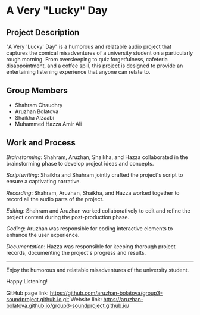 # A Very "Lucky" Day

## Project Description

"A Very 'Lucky' Day" is a humorous and relatable audio project that captures the comical misadventures of a university student on a particularly rough morning. From oversleeping to quiz forgetfulness, cafeteria disappointment, and a coffee spill, this project is designed to provide an entertaining listening experience that anyone can relate to.

## Group Members

- Shahram Chaudhry
- Aruzhan Bolatova
- Shaikha Alzaabi
- Muhammed Hazza Amir Ali

## Work and Process

*Brainstorming*: Shahram, Aruzhan, Shaikha, and Hazza collaborated in the brainstorming phase to develop project ideas and concepts.

*Scriptwriting*: Shaikha and Shahram jointly crafted the project's script to ensure a captivating narrative.

*Recording*: Shahram, Aruzhan, Shaikha, and Hazza worked together to record all the audio parts of the project.

*Editing*: Shahram and Aruzhan worked collaboratively to edit and refine the project content during the post-production phase.

*Coding*: Aruzhan was responsible for coding interactive elements to enhance the user experience.

*Documentation*: Hazza was responsible for keeping thorough project records, documenting the project's progress and results.

---

Enjoy the humorous and relatable misadventures of the university student.

Happy Listening!

GitHub page link: https://github.com/aruzhan-bolatova/group3-soundproject.github.io.git
Website link: https://aruzhan-bolatova.github.io/group3-soundproject.github.io/ 
